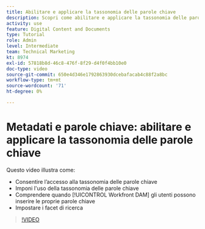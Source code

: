 ```yaml
---
title: Abilitare e applicare la tassonomia delle parole chiave
description: Scopri come abilitare e applicare la tassonomia delle parole chiave quando gli utenti possono inserire le proprie parole chiave e impostare i facet di ricerca in [!UICONTROL Workfront DAM].
activity: use
feature: Digital Content and Documents
type: Tutorial
role: Admin
level: Intermediate
team: Technical Marketing
kt: 8974
exl-id: 57818b8d-46c8-476f-8f29-d4f0f4bb10e0
doc-type: video
source-git-commit: 650e4d346e1792863930dcebafacab4c88f2a8bc
workflow-type: tm+mt
source-wordcount: '71'
ht-degree: 0%

---
```


# Metadati e parole chiave: abilitare e applicare la tassonomia delle parole chiave

Questo video illustra come:

* Consentire l’accesso alla tassonomia delle parole chiave
* Imponi l&#39;uso della tassonomia delle parole chiave
* Comprendere quando [!UICONTROL Workfront DAM] gli utenti possono inserire le proprie parole chiave
* Impostare i facet di ricerca

>[!VIDEO](https://video.tv.adobe.com/v/335237/?quality=12&learn=on)

